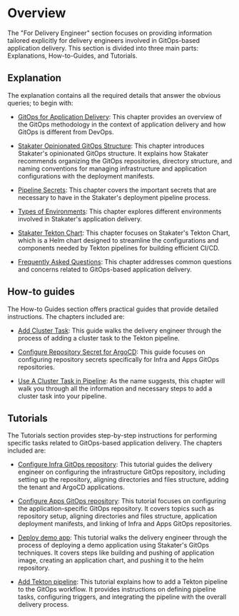 # Overview

The "For Delivery Engineer" section focuses on providing information tailored explicitly for delivery engineers involved in GitOps-based application delivery.
This section is divided into three main parts: Explanations, How-to-Guides, and Tutorials.

## Explanation

The explanation contains all the required details that answer the obvious queries; to begin with:

- [GitOps for Application Delivery](./explanation/gitops-intro.md): This chapter provides an overview of the GitOps methodology in the context of application delivery and how GitOps is different from DevOps.

- [Stakater Opinionated GitOps Structure](./explanation/gitops-structure.md): This chapter introduces Stakater's opinionated GitOps structure. It explains how Stakater recommends organizing the GitOps repositories, directory structure, and naming conventions for managing infrastructure and application configurations with the deployment manifests.

- [Pipeline Secrets](./explanation/secrets.md): This chapter covers the important secrets that are necessary to have in the Stakater's deployment pipeline process.

- [Types of Environments](./explanation/types-of-environments.md): This chapter explores different environments involved in Stakater's application delivery.

- [Stakater Tekton Chart](./explanation/stakater-tekton-chart.md): This chapter focuses on Stakater's Tekton Chart, which is a Helm chart designed to streamline the configurations and components needed by Tekton pipelines for building efficient CI/CD.

- [Frequently Asked Questions](./explanation/faq.md): This chapter addresses common questions and concerns related to GitOps-based application delivery.

## How-to guides

The How-to Guides section offers practical guides that provide detailed instructions. The chapters included are:

- [Add Cluster Task](./how-to-guides/add-a-cluster-task/add-cluster-task.md): This guide walks the delivery engineer through the process of adding a cluster task to the Tekton pipeline.

- [Configure Repository Secret for ArgoCD](./how-to-guides/configure-repository-secret/configure-repository-secret.md): This guide focuses on configuring repository secrets specifically for Infra and Apps GitOps repositories.

- [Use A Cluster Task in Pipeline](./how-to-guides/use-a-cluster-task-in-pipeline/use-a-cluster-task-in-pipeline.md): As the name suggests, this chapter will walk you through all the information and necessary steps to add a cluster task into your pipeline.

## Tutorials

The Tutorials section provides step-by-step instructions for performing specific tasks related to GitOps-based application delivery. The chapters included are:

- [Configure Infra GitOps repository](./tutorials/01-configure-infra-gitops-config/configure-infra-gitops-repo.md): This tutorial guides the delivery engineer on configuring the infrastructure GitOps repository, including setting up the repository, aligning directories and files structure, adding the tenant and ArgoCD applications.

- [Configure Apps GitOps repository](./tutorials/02-configure-apps-gitops-config/configure-apps-gitops-repo.md): This tutorial focuses on configuring the application-specific GitOps repository. It covers topics such as repository setup, aligning directories and files structure, application deployment manifests, and linking of Infra and Apps GitOps repositories.

- [Deploy demo app](./tutorials/03-deploy-demo-app/deploy-demo-app.md): This tutorial walks the delivery engineer through the process of deploying a demo application using Stakater's GitOps techniques. It covers steps like building and pushing of application image, creating an application chart, and pushing it to the helm repository.

- [Add Tekton pipeline](./tutorials/04-add-tekton-pipeline-to-demo-app/add-pipeline.md): This tutorial explains how to add a Tekton pipeline to the GitOps workflow. It provides instructions on defining pipeline tasks, configuring triggers, and integrating the pipeline with the overall delivery process.
